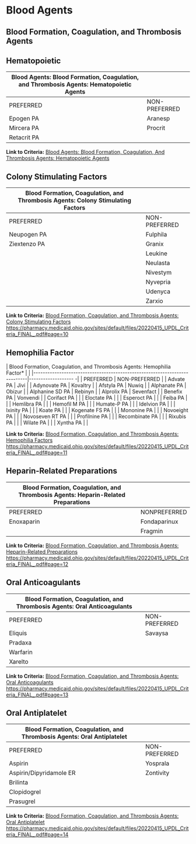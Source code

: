 # Blood Agents

## Blood Formation, Coagulation, and Thrombosis Agents

## Hematopoietic

| Blood Agents: Blood Formation, Coagulation, and Thrombosis Agents: Hematopoietic Agents  |                |
|------------------------------------------------------------------------------------------|----------------|
| PREFERRED                                                                                | NON-PREFERRED  |
| Epogen PA                                                                                | Aranesp        |
| Mircera PA                                                                               | Procrit        |
| Retacrit PA                                                                              |                |

**Link to Criteria:** [Blood Agents: Blood Formation, Coagulation, And Thrombosis Agents: Hematopoietic Agents](https://pharmacy.medicaid.ohio.gov/sites/default/files/20220415_UPDL_Criteria_FINAL_.pdf#page=9)

## Colony Stimulating Factors

| Blood Formation, Coagulation, and Thrombosis Agents: Colony Stimulating Factors  |                  |
|----------------------------------------------------------------------------------|------------------|
| PREFERRED                                                                        | NON-PREFERRED    |
| Neupogen PA                                                                      | Fulphila         |
| Ziextenzo PA                                                                     | Granix           |
|                                                                                  | Leukine          |
|                                                                                  | Neulasta         |
|                                                                                  | Nivestym         |
|                                                                                  | Nyvepria         |
|                                                                                  | Udenyca          |
|                                                                                  | Zarxio           |

**Link to Criteria:** [Blood Formation, Coagulation, and Thrombosis Agents: Colony Stimulating Factors](https://pharmacy.medicaid.ohio.gov/sites/default/files/20220415_UPDL_Criteria_FINAL_.pdf#page=10) <https://pharmacy.medicaid.ohio.gov/sites/default/files/20220415_UPDL_Criteria_FINAL_.pdf#page=10>

## Hemophilia Factor

| Blood Formation, Coagulation, and Thrombosis Agents: Hemophilia Factor\*  |                     |
|---------------------------------------------------------------------------|------------------- -|
| PREFERRED                                                                 | NON-PREFERRED       |
| Advate PA                                                                 | Jivi                |
| Adynovate PA                                                              | Kovaltry            |
| Afstyla PA                                                                | Nuwiq               |
| Alphanate PA                                                              | Obizur              |
| Alphanine SD PA                                                           | Rebinyn             |
| Alprolix PA                                                               | Sevenfact           |
| Benefix PA                                                                | Vonvendi            |
| Corifact PA                                                               |                     |
| Eloctate PA                                                               |                     |
| Esperoct PA                                                               |                     |
| Feiba PA                                                                  |                     |
| Hemlibra PA                                                               |                     |
| Hemofil M PA                                                              |                     |
| Humate-P PA                                                               |                     |
| Idelvion PA                                                               |                     |
| Ixinity PA                                                                |                     |
| Koate PA                                                                  |                     |
| Kogenate FS PA                                                            |                     |
| Mononine PA                                                               |                     |
| Novoeight PA                                                              |                     |
| Novoseven RT PA                                                           |                     |
| Profilnine PA                                                             |                     |
| Recombinate PA                                                            |                     |
| Rixubis PA                                                                |                     |
| Wilate PA                                                                 |                     |
| Xyntha PA                                                                 |                     |

**Link to Criteria:** [Blood Formation, Coagulation, and Thrombosis Agents: Hemophilia Factors](https://pharmacy.medicaid.ohio.gov/sites/default/files/20220415_UPDL_Criteria_FINAL_.pdf#page=11) <https://pharmacy.medicaid.ohio.gov/sites/default/files/20220415_UPDL_Criteria_FINAL_.pdf#page=11>

## Heparin-Related Preparations

| Blood Formation, Coagulation, and Thrombosis Agents: Heparin-Related Preparations |              |
|-----------------------------------------------------------------------------------|--------------|
| PREFERRED                                                                         | NONPREFERRED |
| Enoxaparin                                                                        | Fondaparinux |
|                                                                                   | Fragmin      |

**Link to Criteria:** [Blood Formation, Coagulation, and Thrombosis Agents: Heparin-Related Preparations](https://pharmacy.medicaid.ohio.gov/sites/default/files/20220415_UPDL_Criteria_FINAL_.pdf#page=12) <https://pharmacy.medicaid.ohio.gov/sites/default/files/20220415_UPDL_Criteria_FINAL_.pdf#page=12>

## Oral Anticoagulants

| Blood Formation, Coagulation, and Thrombosis Agents: Oral Anticoagulants  |                |
|---------------------------------------------------------------------------|----------------|
| PREFERRED                                                                 | NON-PREFERRED  |
| Eliquis                                                                   | Savaysa        |
| Pradaxa                                                                   |                |
| Warfarin                                                                  |                |
| Xarelto                                                                   |                |

**Link to Criteria:** [Blood Formation, Coagulation, and Thrombosis Agents: Oral Anticoagulants](https://pharmacy.medicaid.ohio.gov/sites/default/files/20220415_UPDL_Criteria_FINAL_.pdf#page=13) <https://pharmacy.medicaid.ohio.gov/sites/default/files/20220415_UPDL_Criteria_FINAL_.pdf#page=13>

## Oral Antiplatelet

| Blood Formation, Coagulation, and Thrombosis Agents: Oral Antiplatelet  |                  |
|-------------------------------------------------------------------------|------------------|
| PREFERRED                                                               | NON-PREFERRED    |
| Aspirin                                                                 | Yosprala         |
| Aspirin/Dipyridamole ER                                                 | Zontivity        |
| Brilinta                                                                |                  |
| Clopidogrel                                                             |                  |
| Prasugrel                                                               |                  |

**Link to Criteria:** [Blood Formation, Coagulation, and Thrombosis Agents: Oral Antiplatelet](https://pharmacy.medicaid.ohio.gov/sites/default/files/20220415_UPDL_Criteria_FINAL_.pdf#page=14) <https://pharmacy.medicaid.ohio.gov/sites/default/files/20220415_UPDL_Criteria_FINAL_.pdf#page=14>
